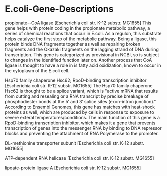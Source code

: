 # E.coli-Gene-Descriptions

propionate--CoA ligase [Escherichia coli str. K-12 substr. MG1655]
This gene helps with protein coding in the propionate metabolic pathway, a series of chemical reactions that occur in E.coli. As a regulon, this substrate helps catalyze the first step of the metabolic pathway. Being a ligase, this protein binds DNA fragments together as well as repairing broken fragments and the Okazaki fragments on the lagging strand of DNA during transcription. This gene is categorized as provisional in NCBI, so is subject to changes in the identified function later on. Another process that CoA ligase is thought to have a role in is fatty acid oxidization, known to occur in the cytoplasm of the E.coli cell. 

Hsp70 family chaperone Hsc62; RpoD-binding transcription inhibitor [Escherichia coli str. K-12 substr. MG1655]
The Hsp70 family chaperone Hsc62 is thought to be a splice variant, which is "active mRNA that results from cutting and resealing or a RNA transcript by precise breakage of phosphodiester bonds at the 5′ and 3′ splice sites (exon-intron junction)." According to Ensembl Genomes, this gene has matches with heat-shock proteins as well, which are produced by cells in response to exposure to severe exteral temperatures/conditions. The main function of this gene is a RpoD-binding transcription inhibitor, which makes it a gene that prevents transcription of genes into the messenger RNA by binding to DNA repressor blocks and preventing the attachment of RNA Polymerase to the promoter.

DL-methionine transporter subunit [Escherichia coli str. K-12 substr. MG1655]

 
 
 ATP-dependent RNA helicase [Escherichia coli str. K-12 substr. MG1655]
 
 
 
 lipoate-protein ligase A [Escherichia coli str. K-12 substr. MG1655]
